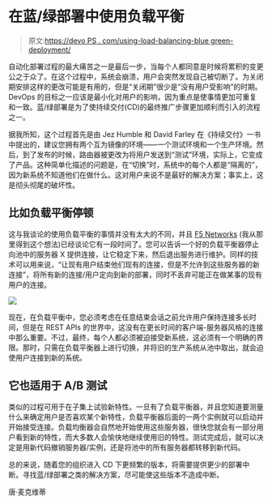 # 在蓝/绿部署中使用负载平衡

> 原文:[https://devo PS . com/using-load-balancing-blue green-deployment/](https://devops.com/using-load-balancing-bluegreen-deployment/)

自动化部署过程的最大痛苦之一是最后一步，当每个人都同意是时候将累积的变更公之于众了。在这个过程中，系统会崩溃，用户会突然发现自己被切断了。为关闭期安排这样的更改可能是有用的，但是“关闭期”很少是“没有用户受影响”的时期。DevOps 的目标之一应该是最小化对用户的影响，因为重点是使事情更加可重复和一致。蓝/绿部署是为了使持续交付(CD)的最终推广步骤更加顺利而引入的流程之一。

据我所知，这个过程首先是由 Jez Humble 和 David Farley 在《持续交付》一书中提出的，建议您拥有两个互为镜像的环境——一个测试环境和一个生产环境。然后，到了发布的时候，路由器被更改为将用户发送到“测试”环境，实际上，它变成了产品。这种简单化描述的问题是，在“切换”时，系统中的每个人都是“隔离的”，因为新系统不知道他们在做什么。这对用户来说不是最好的解决方案；事实上，这是彻头彻尾的破坏性。

## 比如负载平衡停顿

这与我谈论的使用负载平衡的事情并没有太大的不同，并且 [F5 Networks](https://www.f5.com/) (我从那里得到这个想法)已经谈论它有一段时间了。您可以告诉一个好的负载平衡器停止向池中的服务器 X 提供连接，让它稳定下来，然后退出服务进行维护。同样的技术可以用来说，“让现有用户结束他们现有的连接，但是不允许到这些服务器的新连接”，将所有新的连接/用户定向到新的部署，同时不丢弃可能正在做某事的现有用户的连接。

![](../Images/dfaed54bb30a5fa9b7c1acbf238182a3.png)

现在，在负载平衡中，您必须考虑在任意结束会话之前允许用户保持连接多长时间，但是在 REST APIs 的世界中，这没有在更长时间的客户端-服务器风格的连接中那么重要。不过，最终，每个人都必须被迫接受新系统，这必须有一个明确的界限。那时，只需在负载平衡器上进行切换，并将旧的生产系统从池中取出，就会迫使用户连接到新的系统。

## 它也适用于 A/B 测试

类似的过程可用于在子集上试验新特性。一旦有了负载平衡器，并且您知道要测量什么来确定用户是否喜欢某个新特性，负载平衡器后面的一两个实例就可以启动并开始接受连接。负载均衡器会自然地开始使用这些服务器，很快您就会有一部分用户看到新的特性，而大多数人会愉快地继续使用旧的特性。测试完成后，就可以决定是用新代码撤销服务器/实例，还是将池中的所有服务器都转移到新代码。

总的来说，随着您的组织进入 CD 下更频繁的版本，将需要提供更少的部署中断。寻找蓝/绿部署之类的解决方案，尽可能使这些版本不造成中断。

唐·麦克维蒂